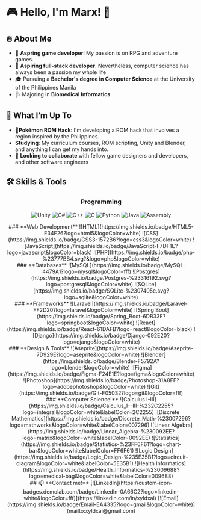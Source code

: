 # 🎮 Hello, I'm Marx! 👋  

## 🔥 **About Me** 

- 🌟 **Aspring game developer**! My passion is on RPG and adventure games.
- 🌱 **Aspiring full-stack developer**. Nevertheless, computer science has always been a passion my whole life
- 🎓 Pursuing a **Bachelor's degree in Computer Science** at the University of the Philippines Manila
- 🩺 Majoring in **Biomedical Informatics**

## 🚀 **What I’m Up To**

- **👾Pokémon ROM Hack**: I'm developing a ROM hack that involves a region inspired by the Philippines.  
- **Studying**: My curriculum courses, ROM scripting, Unity and Blender, and anything I can get my hands into.
- 🤝 **Looking to collaborate** with fellow game designers and developers, and other software engineers


## 🛠️ **Skills & Tools**

<div align="center">

### **Programming**
![Unity](https://img.shields.io/badge/Unity-100000?logo=unity&logoColor=white)
![C#](https://custom-icon-badges.demolab.com/badge/C%23-%23239120.svg?logo=cshrp&logoColor=white)
![C++](https://img.shields.io/badge/C++-%2300599C.svg?logo=c%2B%2B&logoColor=white)
![C](https://img.shields.io/badge/C-00599C?logo=c&logoColor=white)
![Python](https://img.shields.io/badge/Python-3776AB?logo=python&logoColor=white)
![Java](https://img.shields.io/badge/Java-%23ED8B00.svg?logo=openjdk&logoColor=white)
![Assembly](https://img.shields.io/badge/Assembly_x86-2C2255?logo=assemblyscript&logoColor=white)

</div>

<div align="center">
### **Web Development**
![HTML](https://img.shields.io/badge/HTML5-E34F26?logo=html5&logoColor=white)
![CSS](https://img.shields.io/badge/CSS3-1572B6?logo=css3&logoColor=white)
![JavaScript](https://img.shields.io/badge/JavaScript-F7DF1E?logo=javascript&logoColor=black)
![PHP](https://img.shields.io/badge/php-%23777BB4.svg?&logo=php&logoColor=white)

</div>

<div align="center">
### **Databases**
![MySQL](https://img.shields.io/badge/MySQL-4479A1?logo=mysql&logoColor=fff)
![Postgres](https://img.shields.io/badge/Postgres-%23316192.svg?logo=postgresql&logoColor=white)
![SQLite](https://img.shields.io/badge/SQLite-%2307405e.svg?logo=sqlite&logoColor=white)

</div>

<div align="center">
### **Frameworks**
![Laravel](https://img.shields.io/badge/Laravel-FF2D20?logo=laravel&logoColor=white)
![Spring Boot](https://img.shields.io/badge/Spring_Boot-6DB33F?logo=springboot&logoColor=white)
![React](https://img.shields.io/badge/React-61DAFB?logo=react&logoColor=black)
![Django](https://img.shields.io/badge/Django-092E20?logo=django&logoColor=white)

</div>

<div align="center">
### **Design & Tools**
![Aseprite](https://img.shields.io/badge/Aseprite-7D929E?logo=aseprite&logoColor=white)
![Blender](https://img.shields.io/badge/Blender-F5792A?logo=blender&logoColor=white)
![Figma](https://img.shields.io/badge/Figma-F24E1E?logo=figma&logoColor=white)
![Photoshop](https://img.shields.io/badge/Photoshop-31A8FF?logo=adobephotoshop&logoColor=white)
![Git](https://img.shields.io/badge/Git-F05032?logo=git&logoColor=fff)

</div>

<div align="center">
### **Computer Science!**
![Calculus I-III](https://img.shields.io/badge/Calculus_I--III-%232C2255?logo=integral&logoColor=white&labelColor=2C2255)
![Discrete Mathematics](https://img.shields.io/badge/Discrete_Math-%23007296?logo=mathworks&logoColor=white&labelColor=007296)
![Linear Algebra](https://img.shields.io/badge/Linear_Algebra-%230092EE?logo=matrix&logoColor=white&labelColor=0092EE)
![Statistics](https://img.shields.io/badge/Statistics-%23FF6F61?logo=chart-bar&logoColor=white&labelColor=FF6F61)
![Logic Design](https://img.shields.io/badge/Logic_Design-%235E35B1?logo=circuit-diagram&logoColor=white&labelColor=5E35B1)
![Health Informatics](https://img.shields.io/badge/Health_Informatics-%23009688?logo=medical-bag&logoColor=white&labelColor=009688)

</div>

<div align="center">
## 📫 **Contact me!**
[![LinkedIn](https://custom-icon-badges.demolab.com/badge/LinkedIn-0A66C2?logo=linkedin-white&logoColor=fff)](https://linkedin.com/in/xyldxal)
[![Email](https://img.shields.io/badge/Email-EA4335?logo=gmail&logoColor=white)](mailto:xyldxal@gmail.com)

</div>

<!---
[![Portfolio](https://img.shields.io/badge/Portfolio-FF6F61?logo=about.me&logoColor=white)](https://yourportfolio.site)
--->
